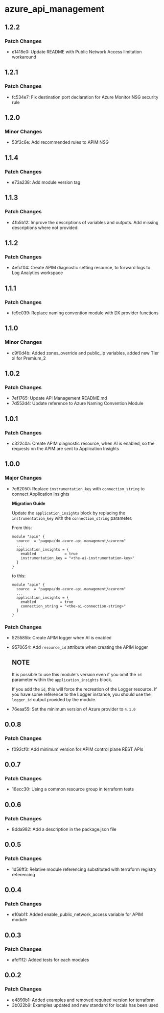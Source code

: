# azure_api_management

## 1.2.2

### Patch Changes

- e1418e0: Update README with Public Network Access limitation workaround

## 1.2.1

### Patch Changes

- fc534e7: Fix destination port declaration for Azure Monitor NSG security rule

## 1.2.0

### Minor Changes

- 53f3c6e: Add recommended rules to APIM NSG

## 1.1.4

### Patch Changes

- e73a238: Add module version tag

## 1.1.3

### Patch Changes

- 4fb5b12: Improve the descriptions of variables and outputs. Add missing descriptions where not provided.

## 1.1.2

### Patch Changes

- 4efcf04: Create APIM diagnostic setting resource, to forward logs to Log Analytics workspace

## 1.1.1

### Patch Changes

- fe9c039: Replace naming convention module with DX provider functions

## 1.1.0

### Minor Changes

- c9f0d4b: Added zones_override and public_ip variables, added new Tier xl for Premium_2

## 1.0.2

### Patch Changes

- 7ef1765: Update API Management README.md
- 7d552d4: Update reference to Azure Naming Convention Module

## 1.0.1

### Patch Changes

- c322c0a: Create APIM diagnostic resource, when AI is enabled, so the requests on the APIM are sent to Application Insights

## 1.0.0

### Major Changes

- 7e82050: Replace `instrumentation_key` with `connection_string` to connect Application Insights

  **Migration Guide**

  Update the `application_insights` block by replacing the `instrumentation_key` with the `connection_string` parameter.

  From this:

  ```
  module "apim" {
    source  = "pagopa/dx-azure-api-management/azurerm"
    ...
    application_insights = {
      enabled             = true
      instrumentation_key = "<the-ai-instrumentation-key>"
    }
  }
  ```

  to this:

  ```
  module "apim" {
    source  = "pagopa/dx-azure-api-management/azurerm"
    ...
    application_insights = {
      enabled           = true
      connection_string = "<the-ai-connection-string>"
    }
  }
  ```

### Patch Changes

- 525585b: Create APIM logger when AI is enabled
- 9570654: Add `resource_id` attribute when creating the APIM logger

  ## NOTE

  It is possible to use this module's version even if you omit the `id` parameter within the `application_insights` block.

  If you add the `id`, this will force the recreation of the Logger resource. If you have some reference to the Logger instance, you should use the `logger_id` output provided by the module.

- 76eaa55: Set the minimum version of Azure provider to `4.1.0`

## 0.0.8

### Patch Changes

- f092cf0: Add minimum version for APIM control plane REST APIs

## 0.0.7

### Patch Changes

- 16ecc30: Using a common resource group in terraform tests

## 0.0.6

### Patch Changes

- 8dda982: Add a description in the package.json file

## 0.0.5

### Patch Changes

- 1d56ff3: Relative module referencing substituted with terraform registry referencing

## 0.0.4

### Patch Changes

- e10ab11: Added enable_public_network_access variable for APIM module

## 0.0.3

### Patch Changes

- afcf1f2: Added tests for each modules

## 0.0.2

### Patch Changes

- e4890b1: Added examples and removed required version for terraform
- 3b022b9: Examples updated and new standard for locals has been used
